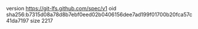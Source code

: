 version https://git-lfs.github.com/spec/v1
oid sha256:b7315d08a78d8b7ebf0eed02b0406156dee7ad199f01700b20fca57c41da7197
size 2217
